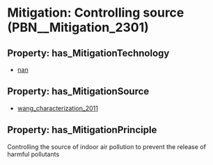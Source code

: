 # Mitigation: __Controlling source__ (PBN__Mitigation_2301)

## Property: has_MitigationTechnology

* [nan](../Technology/PBN__Technology_22)

## Property: has_MitigationSource

* [wang_characterization_2011](../Article/PBN__Article_71)

## Property: has_MitigationPrinciple

Controlling the source of indoor air pollution to prevent the release of harmful pollutants

